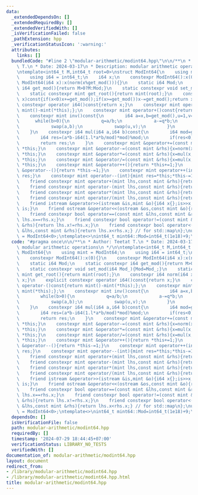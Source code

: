 ```yaml
---
data:
  _extendedDependsOn: []
  _extendedRequiredBy: []
  _extendedVerifiedWith: []
  _isVerificationFailed: false
  _pathExtension: hpp
  _verificationStatusIcon: ':warning:'
  attributes:
    links: []
  bundledCode: "#line 2 \"modular-arithmetic/modint64.hpp\"\n\n/**\n * Author: Teetat\
    \ T.\n * Date: 2024-03-17\n * Description: modular arithmetic operations\n */\n\
    \ntemplate<int64_t M,int64_t root=0>\nstruct ModInt64{\n    using mint = ModInt64;\n\
    \    using i64 = int64_t;\n    i64 x;\n    constexpr ModInt64():x(0){}\n    constexpr\
    \ ModInt64(i64 x):x(norm(x%get_mod())){}\n    static i64 Mod;\n    static constexpr\
    \ i64 get_mod(){return M>0?M:Mod;}\n    static constexpr void set_mod(i64 Mod_){Mod=Mod_;}\n\
    \    static constexpr mint get_root(){return mint(root);}\n    constexpr i64 norm(i64\
    \ x)const{if(x<0)x+=get_mod();if(x>=get_mod())x-=get_mod();return x;}\n    explicit\
    \ constexpr operator i64()const{return x;}\n    constexpr mint operator-()const{return\
    \ mint()-mint(*this);};\n    constexpr mint operator+()const{return mint(*this);};\n\
    \    constexpr mint inv()const{\n        i64 a=x,b=get_mod(),u=1,v=0,q=0;\n  \
    \      while(b>0){\n            q=a/b;\n            a-=q*b;\n            u-=q*v;\n\
    \            swap(a,b);\n            swap(u,v);\n        }\n        return mint(u);\n\
    \    }\n    constexpr i64 mul(i64 a,i64 b)const{\n        i64 mod=get_mod();\n\
    \        i64 res=(a*b-i64(1.l*a*b/mod)*mod)%mod;\n        if(res<0)res+=mod;\n\
    \        return res;\n    }\n    constexpr mint &operator+=(const mint &rhs){x=norm(x+rhs.x);return\
    \ *this;}\n    constexpr mint &operator-=(const mint &rhs){x=norm(x-rhs.x);return\
    \ *this;}\n    constexpr mint &operator*=(const mint &rhs){x=mul(x,rhs.x);return\
    \ *this;}\n    constexpr mint &operator/=(const mint &rhs){x=mul(x,rhs.inv().x);return\
    \ *this;}\n    constexpr mint &operator++(){return *this+=1;}\n    constexpr mint\
    \ &operator--(){return *this-=1;}\n    constexpr mint operator++(int){mint res=*this;*this+=1;return\
    \ res;}\n    constexpr mint operator--(int){mint res=*this;*this-=1;return res;}\n\
    \    friend constexpr mint operator+(mint lhs,const mint &rhs){return lhs+=rhs;}\n\
    \    friend constexpr mint operator-(mint lhs,const mint &rhs){return lhs-=rhs;}\n\
    \    friend constexpr mint operator*(mint lhs,const mint &rhs){return lhs*=rhs;}\n\
    \    friend constexpr mint operator/(mint lhs,const mint &rhs){return lhs/=rhs;}\n\
    \    friend istream &operator>>(istream &is,mint &o){i64 x{};is>>x;o=mint(x);return\
    \ is;}\n    friend ostream &operator<<(ostream &os,const mint &o){return os<<o.x;}\n\
    \    friend constexpr bool operator==(const mint &lhs,const mint &rhs){return\
    \ lhs.x==rhs.x;}\n    friend constexpr bool operator!=(const mint &lhs,const mint\
    \ &rhs){return lhs.x!=rhs.x;}\n    friend constexpr bool operator<(const mint\
    \ &lhs,const mint &rhs){return lhs.x<rhs.x;} // for std::map\n};\nusing mint64\
    \ = ModInt64<0>;\ntemplate<>\nint64_t mint64::Mod=int64_t(1e18)+9;\n\n"
  code: "#pragma once\n\n/**\n * Author: Teetat T.\n * Date: 2024-03-17\n * Description:\
    \ modular arithmetic operations\n */\n\ntemplate<int64_t M,int64_t root=0>\nstruct\
    \ ModInt64{\n    using mint = ModInt64;\n    using i64 = int64_t;\n    i64 x;\n\
    \    constexpr ModInt64():x(0){}\n    constexpr ModInt64(i64 x):x(norm(x%get_mod())){}\n\
    \    static i64 Mod;\n    static constexpr i64 get_mod(){return M>0?M:Mod;}\n\
    \    static constexpr void set_mod(i64 Mod_){Mod=Mod_;}\n    static constexpr\
    \ mint get_root(){return mint(root);}\n    constexpr i64 norm(i64 x)const{if(x<0)x+=get_mod();if(x>=get_mod())x-=get_mod();return\
    \ x;}\n    explicit constexpr operator i64()const{return x;}\n    constexpr mint\
    \ operator-()const{return mint()-mint(*this);};\n    constexpr mint operator+()const{return\
    \ mint(*this);};\n    constexpr mint inv()const{\n        i64 a=x,b=get_mod(),u=1,v=0,q=0;\n\
    \        while(b>0){\n            q=a/b;\n            a-=q*b;\n            u-=q*v;\n\
    \            swap(a,b);\n            swap(u,v);\n        }\n        return mint(u);\n\
    \    }\n    constexpr i64 mul(i64 a,i64 b)const{\n        i64 mod=get_mod();\n\
    \        i64 res=(a*b-i64(1.l*a*b/mod)*mod)%mod;\n        if(res<0)res+=mod;\n\
    \        return res;\n    }\n    constexpr mint &operator+=(const mint &rhs){x=norm(x+rhs.x);return\
    \ *this;}\n    constexpr mint &operator-=(const mint &rhs){x=norm(x-rhs.x);return\
    \ *this;}\n    constexpr mint &operator*=(const mint &rhs){x=mul(x,rhs.x);return\
    \ *this;}\n    constexpr mint &operator/=(const mint &rhs){x=mul(x,rhs.inv().x);return\
    \ *this;}\n    constexpr mint &operator++(){return *this+=1;}\n    constexpr mint\
    \ &operator--(){return *this-=1;}\n    constexpr mint operator++(int){mint res=*this;*this+=1;return\
    \ res;}\n    constexpr mint operator--(int){mint res=*this;*this-=1;return res;}\n\
    \    friend constexpr mint operator+(mint lhs,const mint &rhs){return lhs+=rhs;}\n\
    \    friend constexpr mint operator-(mint lhs,const mint &rhs){return lhs-=rhs;}\n\
    \    friend constexpr mint operator*(mint lhs,const mint &rhs){return lhs*=rhs;}\n\
    \    friend constexpr mint operator/(mint lhs,const mint &rhs){return lhs/=rhs;}\n\
    \    friend istream &operator>>(istream &is,mint &o){i64 x{};is>>x;o=mint(x);return\
    \ is;}\n    friend ostream &operator<<(ostream &os,const mint &o){return os<<o.x;}\n\
    \    friend constexpr bool operator==(const mint &lhs,const mint &rhs){return\
    \ lhs.x==rhs.x;}\n    friend constexpr bool operator!=(const mint &lhs,const mint\
    \ &rhs){return lhs.x!=rhs.x;}\n    friend constexpr bool operator<(const mint\
    \ &lhs,const mint &rhs){return lhs.x<rhs.x;} // for std::map\n};\nusing mint64\
    \ = ModInt64<0>;\ntemplate<>\nint64_t mint64::Mod=int64_t(1e18)+9;\n\n"
  dependsOn: []
  isVerificationFile: false
  path: modular-arithmetic/modint64.hpp
  requiredBy: []
  timestamp: '2024-07-29 18:44:45+07:00'
  verificationStatus: LIBRARY_NO_TESTS
  verifiedWith: []
documentation_of: modular-arithmetic/modint64.hpp
layout: document
redirect_from:
- /library/modular-arithmetic/modint64.hpp
- /library/modular-arithmetic/modint64.hpp.html
title: modular-arithmetic/modint64.hpp
---
```

